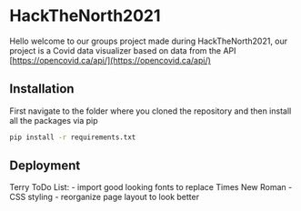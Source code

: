 # HackTheNorth2021

Hello welcome to our groups project made during HackTheNorth2021, our project is a Covid data visualizer based on data from the API [https://opencovid.ca/api/](https://opencovid.ca/api/)

## Installation
First navigate to the folder where you cloned the repository and then install all the packages via pip

```bash
pip install -r requirements.txt
```

## Deployment 


Terry ToDo List:
    - import good looking fonts to replace Times New Roman
    - CSS styling
    - reorganize page layout to look better
